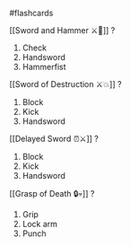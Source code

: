 #flashcards

[[Sword and Hammer ⚔️🔨]]
?
1. Check
2. Handsword
3. Hammerfist
<!--SR:!2023-09-20,3,250-->

[[Sword of Destruction ⚔️💥]]
?
1. Block
2. Kick
3. Handsword

[[Delayed Sword ⏰⚔️]]
?
1. Block
2. Kick
3. Handsword

[[Grasp of Death 🔒💀]]
?
1. Grip
2. Lock arm
3. Punch
